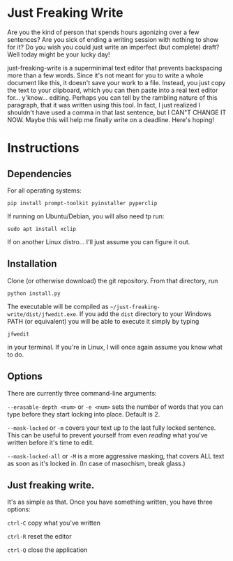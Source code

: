 # Just Freaking Write
Are you the kind of person that spends hours agonizing over a few sentences? Are you sick of ending a writing session with nothing to show for it? Do you wish you could just write an imperfect (but complete) draft? Well today might be your lucky day!

just-freaking-write is a superminimal text editor that prevents backspacing more than a few words. Since it's not meant for you to write a whole document like this, it doesn't save your work to a file. Instead, you just copy the text to your clipboard, which you can then paste into a real text editor for... y'know... editing. Perhaps you can tell by the rambling nature of this paragraph, that it was written using this tool. In fact, I just realized I shouldn't have used a comma in that last sentence, but I CAN"T CHANGE IT NOW. Maybe this will help me finally write on a deadline. Here's hoping!

# Instructions
## Dependencies
For all operating systems:
```
pip install prompt-toolkit pyinstaller pyperclip
```
If running on Ubuntu/Debian, you will also need tp run:
```
sudo apt install xclip
```
If on another Linux distro... I'll just assume you can figure it out.

## Installation
Clone (or otherwise download) the git repository. From that directory, run
```
python install.py
```
The executable will be compiled as `~/just-freaking-write/dist/jfwedit.exe`. If you add the `dist` directory to your Windows PATH (or equivalent) you will be able to execute it simply by typing
```
jfwedit
```
in your terminal. If you're in Linux, I will once again assume you know what to do.

## Options
There are currently three command-line arguments:

`--erasable-depth <num>` or `-e <num>` sets the number of words that you can type before they start locking into place. Default is 2.

`--mask-locked` or `-m` covers your text up to the last fully locked sentence. This can be useful to prevent yourself from even _reading_ what you've written before it's time to edit.

`--mask-locked-all` or `-M` is a more aggressive masking, that covers ALL text as soon as it's locked in. (In case of masochism, break glass.)

## Just freaking write.
It's as simple as that. Once you have something written, you have three options:

`ctrl-C` copy what you've written

`ctrl-R` reset the editor

`ctrl-Q` close the application
